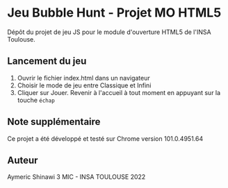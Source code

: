 # Jeu Bubble Hunt - Projet MO HTML5

Dépôt du projet de jeu JS pour le module d'ouverture HTML5 de l'INSA Toulouse.


## Lancement du jeu

1. Ouvrir le fichier index.html dans un navigateur
2. Choisir le mode de jeu entre Classique et Infini
3. Cliquer sur Jouer. Revenir à l'accueil à tout moment en appuyant sur la touche `échap`

## Note supplémentaire

Ce projet a été développé et testé sur Chrome version 101.0.4951.64

## Auteur

Aymeric Shinawi
3 MIC - INSA TOULOUSE
2022